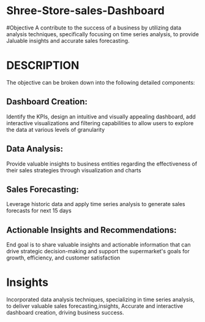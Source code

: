 # Shree-Store-sales-Dashboard
#Objective
A contribute to the success of a business by utilizing data analysis techniques, specifically focusing on time series analysis, to provide Jaluable insights and accurate sales forecasting.
# DESCRIPTION
The objective can be broken down into the following detailed components:
## Dashboard Creation:
Identify the KPIs, design an intuitive and visually appealing dashboard, add interactive visualizations and filtering capabilities to allow users to explore the data at various levels of granularity
## Data Analysis:
Provide valuable insights to business entities regarding the effectiveness of their sales strategies through visualization and charts
## Sales Forecasting:
Leverage historic data and apply time series analysis to generate sales forecasts for next 15 days
## Actionable Insights and Recommendations:
End goal is to share valuable insights and actionable information that can drive strategic decision-making and support the supermarket's goals for growth, efficiency, and customer
satisfaction

# Insights
Incorporated data analysis techniques, specializing in time series analysis, to deliver valuable sales forecasting,insights, Accurate and interactive dashboard creation, driving business success.
